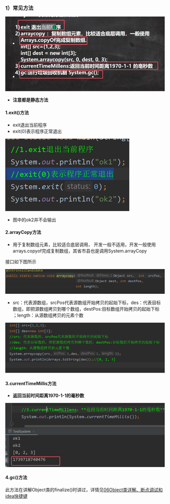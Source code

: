### 1）常见方法
![](assets/06System类/file-20250216224935044.png)
* **注意都是静态方法**
#### 1.exit()方法
* exit退出当前程序
* exit(0)表示程序正常退出

![](assets/06System类/file-20250216225951194.png)
* 图中的ok2并不会输出

#### 2.arrayCopy方法
* 用于复制数组元素，比较适合底层调用，  开发一般不适用，开发一般使用arrays.copyof完成复制数组，其省市县也是调用System.arrayCopy

接口如下图所示

![](assets/06System类/file-20250216230706657.png)
* src：代表源数组，srcPos代表源数组开始拷贝的起始下标，des：代表目标数组，即把源数组拷贝到哪个数组，destPos:目标数组开始拷贝的起始下标 ；length：从源数组拷贝的元素个数

![](assets/06System类/file-20250216230822418.png)


#### 3.currentTimeMillis方法
* **返回当前时间距离1970-1-1的毫秒数**

![](assets/06System类/file-20250216231256931.png)

#### 4.gc()方法
此方法在讲解Object类的finalize()时讲过，详情见[06Object类详解、断点调试和idea快捷键](../02面向对象编程/06Object类详解、断点调试和idea快捷键.md)
